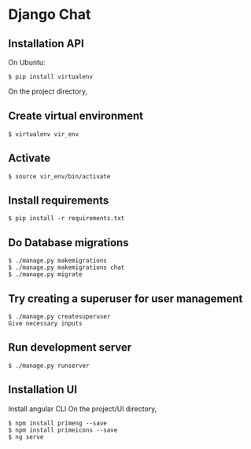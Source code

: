 # Django Chat
## Installation API
On Ubuntu:
```
$ pip install virtualenv
```

On the project directory,
## Create virtual environment
```
$ virtualenv vir_env
```

## Activate
```
$ source vir_env/bin/activate
```

## Install requirements
```
$ pip install -r requirements.txt
```

## Do Database migrations
```
$ ./manage.py makemigrations
$ ./manage.py makemigrations chat 
$ ./manage.py migrate
```

## Try creating a superuser for user management
```
$ ./manage.py createsuperuser 
Give necessary inputs
```

## Run development server
```
$ ./manage.py runserver
```

## Installation UI

Install angular CLI
On the project/UI directory,

```
$ npm install primeng --save
$ npm install primeicons --save
$ ng serve
```
